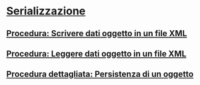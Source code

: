 # [Serializzazione](index.md)
## [Procedura: Scrivere dati oggetto in un file XML](how-to-write-object-data-to-an-xml-file.md)
## [Procedura: Leggere dati oggetto in un file XML](how-to-read-object-data-from-an-xml-file.md)
## [Procedura dettagliata: Persistenza di un oggetto](walkthrough-persisting-an-object-in-visual-studio.md)
